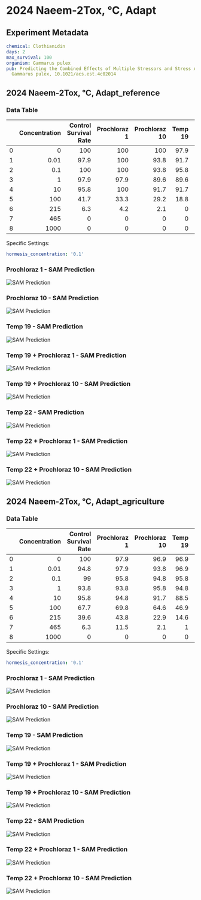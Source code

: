 # 2024 Naeem-2Tox, °C, Adapt

## Experiment Metadata

```yaml
chemical: Clothianidin
days: 2
max_survival: 100
organism: Gammarus pulex
pub: Predicting the Combined Effects of Multiple Stressors and Stress Adaptation in
  Gammarus pulex, 10.1021/acs.est.4c02014

```


## 2024 Naeem-2Tox, °C, Adapt_reference

### Data Table

|    |   Concentration |   Control Survival Rate |   Prochloraz 1 |   Prochloraz 10 |   Temp 19 |   Temp 19 + Prochloraz 1 |   Temp 19 + Prochloraz 10 |   Temp 22 |   Temp 22 + Prochloraz 1 |   Temp 22 + Prochloraz 10 |
|---:|----------------:|------------------------:|---------------:|----------------:|----------:|-------------------------:|--------------------------:|----------:|-------------------------:|--------------------------:|
|  0 |            0    |                   100   |          100   |           100   |      97.9 |                     97.9 |                      95.8 |      96.9 |                     95.8 |                      97.9 |
|  1 |            0.01 |                    97.9 |          100   |            93.8 |      91.7 |                     95.8 |                      97.9 |      93.8 |                     95.8 |                      89.6 |
|  2 |            0.1  |                   100   |          100   |            93.8 |      95.8 |                     95.8 |                      93.8 |      97.9 |                     95.8 |                      95.8 |
|  3 |            1    |                    97.9 |           97.9 |            89.6 |      89.6 |                     91.7 |                      85.4 |      93.8 |                     95.8 |                      93.8 |
|  4 |           10    |                    95.8 |          100   |            91.7 |      91.7 |                     81.3 |                      81.3 |      89.6 |                     83.3 |                      77.1 |
|  5 |          100    |                    41.7 |           33.3 |            29.2 |      18.8 |                     14.6 |                       4.2 |      14.6 |                      2.1 |                       6.3 |
|  6 |          215    |                     6.3 |            4.2 |             2.1 |       0   |                      0   |                       0   |       0   |                      0   |                       0   |
|  7 |          465    |                     0   |            0   |             0   |       0   |                      0   |                       0   |       0   |                      0   |                       0   |
|  8 |         1000    |                     0   |            0   |             0   |       0   |                      0   |                       0   |       0   |                      0   |                       0   |

Specific Settings:

```yaml
hormesis_concentration: '0.1'
```


### Prochloraz 1 - SAM Prediction

![SAM Prediction](../imgs/sam_predictions/2024_Naeem-2Tox,_°C,_Adapt_reference_Prochloraz_1.png)
### Prochloraz 10 - SAM Prediction

![SAM Prediction](../imgs/sam_predictions/2024_Naeem-2Tox,_°C,_Adapt_reference_Prochloraz_10.png)
### Temp 19 - SAM Prediction

![SAM Prediction](../imgs/sam_predictions/2024_Naeem-2Tox,_°C,_Adapt_reference_Temp_19.png)
### Temp 19 + Prochloraz 1 - SAM Prediction

![SAM Prediction](../imgs/sam_predictions/2024_Naeem-2Tox,_°C,_Adapt_reference_Temp_19_+_Prochloraz_1.png)
### Temp 19 + Prochloraz 10 - SAM Prediction

![SAM Prediction](../imgs/sam_predictions/2024_Naeem-2Tox,_°C,_Adapt_reference_Temp_19_+_Prochloraz_10.png)
### Temp 22 - SAM Prediction

![SAM Prediction](../imgs/sam_predictions/2024_Naeem-2Tox,_°C,_Adapt_reference_Temp_22.png)
### Temp 22 + Prochloraz 1 - SAM Prediction

![SAM Prediction](../imgs/sam_predictions/2024_Naeem-2Tox,_°C,_Adapt_reference_Temp_22_+_Prochloraz_1.png)
### Temp 22 + Prochloraz 10 - SAM Prediction

![SAM Prediction](../imgs/sam_predictions/2024_Naeem-2Tox,_°C,_Adapt_reference_Temp_22_+_Prochloraz_10.png)


## 2024 Naeem-2Tox, °C, Adapt_agriculture

### Data Table

|    |   Concentration |   Control Survival Rate |   Prochloraz 1 |   Prochloraz 10 |   Temp 19 |   Temp 19 + Prochloraz 1 |   Temp 19 + Prochloraz 10 |   Temp 22 |   Temp 22 + Prochloraz 1 |   Temp 22 + Prochloraz 10 |
|---:|----------------:|------------------------:|---------------:|----------------:|----------:|-------------------------:|--------------------------:|----------:|-------------------------:|--------------------------:|
|  0 |            0    |                   100   |           97.9 |            96.9 |      96.9 |                     99   |                      89.6 |      95.8 |                     94.8 |                      95.8 |
|  1 |            0.01 |                    94.8 |           97.9 |            93.8 |      96.9 |                     97.9 |                      93.8 |      89.6 |                     89.6 |                      92.7 |
|  2 |            0.1  |                    99   |           95.8 |            94.8 |      95.8 |                     94.8 |                      91.7 |      93.2 |                     89.6 |                      89.6 |
|  3 |            1    |                    93.8 |           93.8 |            95.8 |      94.8 |                     91.7 |                      93.8 |      93.8 |                     88.5 |                      87.5 |
|  4 |           10    |                    95.8 |           94.8 |            91.7 |      88.5 |                     93.8 |                      80.2 |      83.3 |                     81.3 |                      82.3 |
|  5 |          100    |                    67.7 |           69.8 |            64.6 |      46.9 |                     38.5 |                      37.5 |      33.3 |                     19.3 |                      19.8 |
|  6 |          215    |                    39.6 |           43.8 |            22.9 |      14.6 |                     17.7 |                      10.4 |       6.3 |                      4.2 |                       4.2 |
|  7 |          465    |                     6.3 |           11.5 |             2.1 |       1   |                      4.7 |                       2.1 |       0   |                      0   |                       0   |
|  8 |         1000    |                     0   |            0   |             0   |       0   |                      0   |                       0   |       0   |                      0   |                       0   |

Specific Settings:

```yaml
hormesis_concentration: '0.1'
```


### Prochloraz 1 - SAM Prediction

![SAM Prediction](../imgs/sam_predictions/2024_Naeem-2Tox,_°C,_Adapt_agriculture_Prochloraz_1.png)
### Prochloraz 10 - SAM Prediction

![SAM Prediction](../imgs/sam_predictions/2024_Naeem-2Tox,_°C,_Adapt_agriculture_Prochloraz_10.png)
### Temp 19 - SAM Prediction

![SAM Prediction](../imgs/sam_predictions/2024_Naeem-2Tox,_°C,_Adapt_agriculture_Temp_19.png)
### Temp 19 + Prochloraz 1 - SAM Prediction

![SAM Prediction](../imgs/sam_predictions/2024_Naeem-2Tox,_°C,_Adapt_agriculture_Temp_19_+_Prochloraz_1.png)
### Temp 19 + Prochloraz 10 - SAM Prediction

![SAM Prediction](../imgs/sam_predictions/2024_Naeem-2Tox,_°C,_Adapt_agriculture_Temp_19_+_Prochloraz_10.png)
### Temp 22 - SAM Prediction

![SAM Prediction](../imgs/sam_predictions/2024_Naeem-2Tox,_°C,_Adapt_agriculture_Temp_22.png)
### Temp 22 + Prochloraz 1 - SAM Prediction

![SAM Prediction](../imgs/sam_predictions/2024_Naeem-2Tox,_°C,_Adapt_agriculture_Temp_22_+_Prochloraz_1.png)
### Temp 22 + Prochloraz 10 - SAM Prediction

![SAM Prediction](../imgs/sam_predictions/2024_Naeem-2Tox,_°C,_Adapt_agriculture_Temp_22_+_Prochloraz_10.png)
